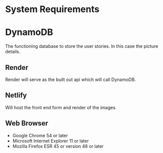 # System Requirements

# DynamoDB

The functioning database to store the user stories. In this case the picture details.

## Render

Render will serve as the built out api which will call DynamoDB.

## Netlify

Will host the front end form and render of the images. 

## Web Browser

- Google Chrome 54 or later
- Microsoft Internet Explorer 11 or later
- Mozilla Firefox ESR 45 or version 48 or later
